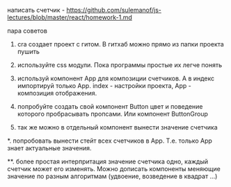 написать счетчик - https://github.com/sulemanof/js-lectures/blob/master/react/homework-1.md

пара советов

1. cra создает проект с гитом. В гитхаб можно прямо из папки проекта пушить
2. используйте css модули. Пока программы простые их легче понять
3. используй компонент App для композиции счетчиков. А в индекс импортируй только App. index - настройки проекта, App - композиция отображения.

4. попробуйте создать свой компонент Button цвет и поведение которого пробрасывать пропсами. Или компонент ButtonGroup
5. так же можно в отдельный компонент вынести значение счетчика

\*. попробовать вынести стейт всех счетчиков в App. Т.е. только App знает актуальные значения.

\*\*. более простая интерпритация значение счетчика одно, каждый счетчик может его изменять. Можно дописать компоненты меняющие значение по разным алгоритмам (удвоение, возведение в квадрат ...)
